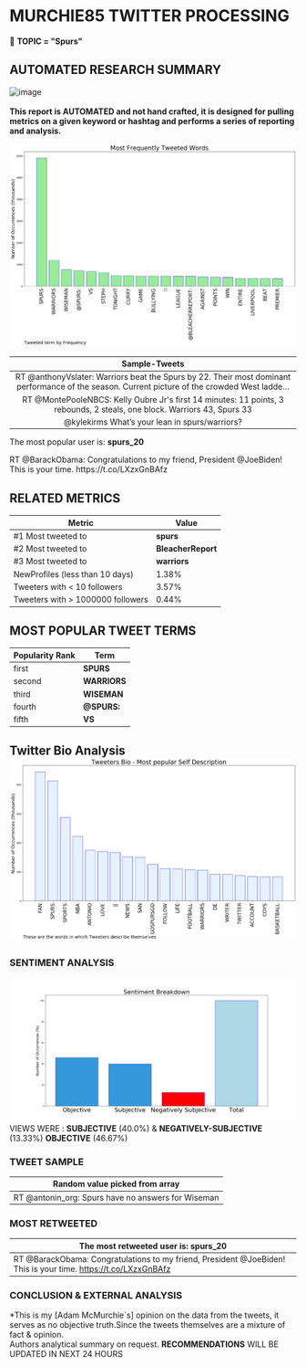 # MURCHIE85 TWITTER PROCESSING 
&#x1F34E; **TOPIC = "Spurs"**

## AUTOMATED RESEARCH SUMMARY

![image](https://marketingplatform.google.com/about/static/images/gmp/analytics-smb-benefit.jpg)
<br></br>
<b> This report is AUTOMATED and not hand crafted, it is designed for pulling metrics on a given keyword or hashtag and performs a series of reporting and analysis.</b>



![image](TWEETS.png)



|                **Sample-Tweets**        |
| :-------------: |
| RT @anthonyVslater: Warriors beat the Spurs by 22. Their most dominant performance of the season. Current picture of the crowded West ladde… |
| RT @MontePooleNBCS: Kelly Oubre Jr's first 14 minutes: 11 points, 3 rebounds, 2 steals, one block. Warriors 43, Spurs 33 |
| @kylekirms What’s your lean in spurs/warriors? |

The most popular user is: **spurs_20**
<div class="alert alert-block alert-danger"> RT @BarackObama: Congratulations to my friend, President @JoeBiden! This is your time. https://t.co/LXzxGnBAfz</div>

## RELATED METRICS<br>
| Metric | Value |
| ------------- | ------------- |
| #1 Most tweeted to  | **spurs** |
| #2 Most tweeted to  | **BleacherReport** |
| #3 Most tweeted to  | **warriors** |
| NewProfiles (less than 10 days) | 1.38%  |
| Tweeters with < 10 followers  | 3.57%|
| Tweeters with > 1000000 followers  | 0.44%  |



## MOST POPULAR TWEET TERMS 


| Popularity Rank  | Term |
| ------------- | ------------- |
| first  | **SPURS**  |
| second  | **WARRIORS**  |
| third  | **WISEMAN** |
| fourth  | **@SPURS:**  |
| fifth  | **VS**  |


## Twitter Bio Analysis![image](BIO.png)
### SENTIMENT ANALYSIS
![image](sentiment.png)
VIEWS WERE : **SUBJECTIVE**  (40.0%) & **NEGATIVELY-SUBJECTIVE** (13.33%) **OBJECTIVE** (46.67%)

### TWEET SAMPLE 
| Random value picked from array |
| ------------- |
|RT @antonin_org: Spurs have no answers for Wiseman |

### MOST RETWEETED 

| The most retweeted user is: **spurs_20**  |
| ------------- |
| RT @BarackObama: Congratulations to my friend, President @JoeBiden! This is your time. https://t.co/LXzxGnBAfz |

### CONCLUSION & EXTERNAL ANALYSIS

*This is my [Adam McMurchie`s] opinion on the data from the tweets, it serves as no objective truth.Since the tweets themselves are a mixture of fact & opinion.<br>
Authors analytical summary on request.
**RECOMMENDATIONS** WILL BE UPDATED IN NEXT  24 HOURS <br>